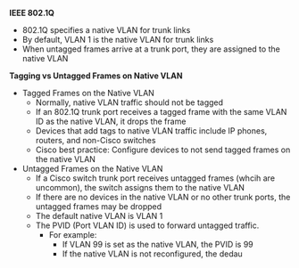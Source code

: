 **IEEE 802.1Q**
- 802.1Q specifies a native VLAN for trunk links
- By default, VLAN 1 is the native VLAN for trunk links
- When untagged frames arrive at a trunk port, they are assigned to the native VLAN

**Tagging vs Untagged Frames on Native VLAN**
- Tagged Frames on the Native VLAN
	- Normally, native VLAN traffic should not be tagged
	- If an 802.1Q trunk port receives a tagged frame with the same VLAN ID as the native VLAN, it drops the frame
	- Devices that add tags to native VLAN traffic include IP phones, routers, and non-Cisco switches
	- Cisco best practice: Configure devices to not send tagged frames on the native VLAN
- Untagged Frames on the Native VLAN
	- If a Cisco switch trunk port receives untagged frames (whcih are uncommon), the switch assigns them to the native VLAN
	- If there are no devices in the native VLAN or no other trunk ports, the untagged frames may be dropped
	- The default native VLAN is VLAN 1
	- The PVID (Port VLAN ID) is used to forward untagged traffic.
		- For example:
			- If VLAN 99 is set as the native VLAN, the PVID is 99
			- If the native VLAN is not reconfigured, the dedau